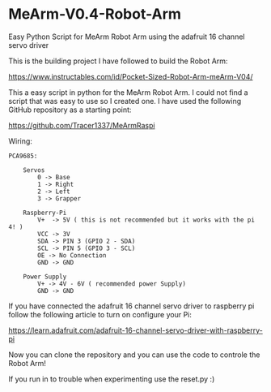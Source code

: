 # MeArm-V0.4-Robot-Arm
Easy Python Script for MeArm Robot Arm using the adafruit 16 channel servo driver

This is the building project I have followed to build the Robot Arm:

https://www.instructables.com/id/Pocket-Sized-Robot-Arm-meArm-V04/

This a easy script in python for the MeArm Robot Arm. I could not find a script that was easy to use so I created one. I have used the following GitHub repository as a starting point:

https://github.com/Tracer1337/MeArmRaspi

Wiring:

    PCA9685:

        Servos
            0 -> Base
            1 -> Right
            2 -> Left
            3 -> Grapper

        Raspberry-Pi
            V+  -> 5V ( this is not recommended but it works with the pi 4! )
            VCC -> 3V
            SDA -> PIN 3 (GPIO 2 - SDA)
            SCL -> PIN 5 (GPIO 3 - SCL)
            OE -> No Connection
            GND -> GND

        Power Supply
            V+ -> 4V - 6V ( recommended power Supply)
            GND -> GND
            
If you have connected the adafruit 16 channel servo driver to raspberry pi follow the following article to turn on configure your Pi:

https://learn.adafruit.com/adafruit-16-channel-servo-driver-with-raspberry-pi

Now you can clone the repository and you can use the code to controle the Robot Arm!

If you run in to trouble when  experimenting use the reset.py :)




            
